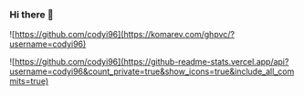 ### Hi there 👋

![https://github.com/codyi96](https://komarev.com/ghpvc/?username=codyi96)

![https://github.com/codyi96](https://github-readme-stats.vercel.app/api?username=codyi96&count_private=true&show_icons=true&include_all_commits=true)

<!--
**codyi96/codyi96** is a ✨ _special_ ✨ repository because its `README.md` (this file) appears on your GitHub profile.

Here are some ideas to get you started:

- 🔭 I’m currently working on ...
- 🌱 I’m currently learning ...
- 👯 I’m looking to collaborate on ...
- 🤔 I’m looking for help with ...
- 💬 Ask me about ...
- 📫 How to reach me: ...
- 😄 Pronouns: ...
- ⚡ Fun fact: ...
-->
